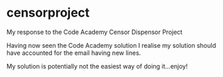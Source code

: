# censorproject
My response to the Code Academy Censor Dispensor Project

Having now seen the Code Academy solution I realise my solution should have accounted for the email having new lines. 

My solution is potentially not the easiest way of doing it...enjoy!
